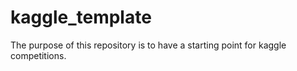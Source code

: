 # kaggle_template
The purpose of this repository is to have a starting point for kaggle competitions.
